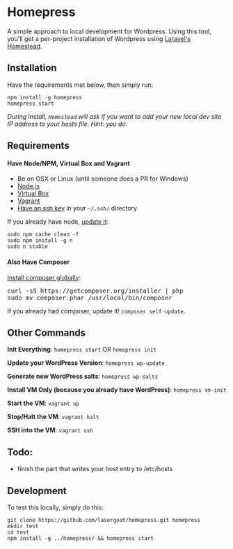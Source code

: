 
<h1>Homepress</h1>

A simple approach to local development for Wordpress. Using this tool, you'll get a per-project installation of Wordpress using [Laravel's Homestead](http://laravel.com/docs/master/homestead).

<h2>Installation</h2>

Have the requirements met below, then simply run: 

    npm install -g homepress
    homepress start

*During install, `Homestead` will ask if you want to add your new local dev site IP address to your hosts file. Hint: you do.* 


<h2>Requirements</h2>


<h4>Have Node/NPM, Virtual Box and Vagrant</h4>

* Be on OSX or Linux (until someone does a PR for Windows)
* [Node.js](https://nodejs.org/en/)
* [Virtual Box](https://www.virtualbox.org/wiki/Downloads)
* [Vagrant](https://www.vagrantup.com/downloads.html)
* [Have an ssh key](https://help.github.com/articles/generating-ssh-keys/) in your `~/.ssh/` directory

If you already have node, [update it](http://davidwalsh.name/upgrade-nodejs):

    sudo npm cache clean -f
    sudo npm install -g n
    sudo n stable


<h4>Also Have Composer</h4>

[Install composer globally](https://getcomposer.org/doc/00-intro.md#globally):

<pre>
curl -sS https://getcomposer.org/installer | php
sudo mv composer.phar /usr/local/bin/composer
</pre>

If you already had composer, update it! `composer self-update`.

<h2>Other Commands</h2>

**Init Everything**: `homepress start` OR `homepress init`

**Update your WordPress Version**: `homepress wp-update`

**Generate new WordPress salts**: `homepress wp-salts`

**Install VM Only (because you already have WordPress)**: `homepress vm-init`

**Start the VM**: `vagrant up`

**Stop/Halt the VM**: `vagrant halt`

**SSH into the VM**: `vagrant ssh`


<h2>Todo:</h2>

* finish the part that writes your host entry to /etc/hosts

<h2>Development</h2>

To test this locally, simply do this:

    git clone https://github.com/lasergoat/homepress.git homepress
    mkdir test
    cd test
    npm install -g ../homepress/ && homepress start

